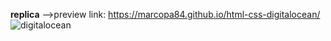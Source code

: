 **replica** -->preview link: https://marcopa84.github.io/html-css-digitalocean/
![digitalocean](https://user-images.githubusercontent.com/56468051/79132476-b1419900-7daa-11ea-8aa8-e16e659a4719.png)
